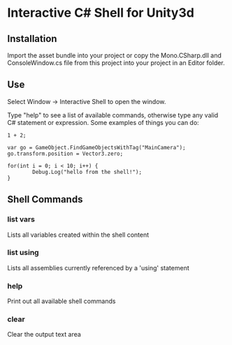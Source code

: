 # Interactive C# Shell for Unity3d

## Installation
Import the asset bundle into your project or copy the Mono.CSharp.dll and ConsoleWindow.cs file from this project into your project in an Editor folder.

## Use
Select Window -> Interactive Shell to open the window.

Type "help" to see a list of available commands, otherwise type any valid C# statement or expression.  Some examples of things you can do:

    1 + 2;

    var go = GameObject.FindGameObjectsWithTag("MainCamera");
    go.transform.position = Vector3.zero;

    for(int i = 0; i < 10; i++) { 
            Debug.Log("hello from the shell!"); 
    }

## Shell Commands

### list vars
Lists all variables created within the shell content

### list using
Lists all assemblies currently referenced by a 'using' statement

### help
Print out all available shell commands

### clear
Clear the output text area

